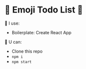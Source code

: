 # 🐰 Emoji Todo List 🐰

🥕 I use:

- Boilerplate: Create React App

🥕 U can:

- Clone this repo
- `npm i`
- `npm start`